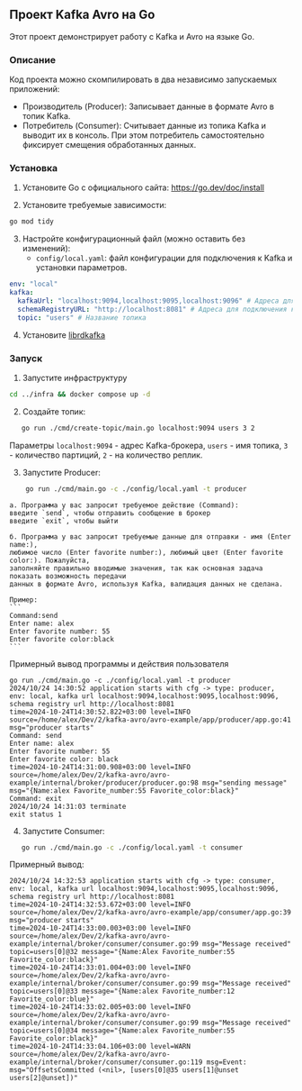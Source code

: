 ## Проект Kafka Avro на Go

Этот проект демонстрирует работу с Kafka и Avro на языке Go.

### Описание

Код проекта можно скомпилировать в два независимо запускаемых приложений:

* Производитель (Producer): Записывает данные в формате Avro в топик Kafka.
* Потребитель (Consumer): Считывает данные из топика Kafka и выводит их в консоль. При этом потребитель самостоятельно фиксирует смещения обработанных данных.

### Установка

1. Установите Go с официального сайта: https://go.dev/doc/install

2. Установите требуемые зависимости:
```bash
go mod tidy
```

3. Настройте конфигурационный файл (можно оставить без изменений):
    * `config/local.yaml`: файл конфигурации для подключения к Kafka и установки параметров.

```yaml
env: "local" 
kafka:
  kafkaUrl: "localhost:9094,localhost:9095,localhost:9096" # Адреса для подключения к брокерам кластера
  schemaRegistryURL: "http://localhost:8081" # Адреса для подключения к брокерам   schema Registry
  topic: "users" # Название топика 
```

4. Установите [librdkafka](https://github.com/confluentinc/librdkafka#installation)

### Запуск
1. Запустите инфраструктуру
```bash
cd ../infra && docker compose up -d
```

2. Создайте топик:
```bash
   go run ./cmd/create-topic/main.go localhost:9094 users 3 2
```
Параметры `localhost:9094` - адрес Kafka-брокера, `users` - имя топика, `3` - количество партиций, `2` - на количество реплик.

3. Запустите Producer:
```bash
    go run ./cmd/main.go -c ./config/local.yaml -t producer
```
    а. Программа у вас запросит требуемое действие (Command):   
    введите `send`, чтобы отправить сообщение в брокер
    введите `exit`, чтобы выйти

    б. Программа у вас запросит требуемые данные для отправки - имя (Enter name:), 
    любимое число (Enter favorite number:), любимый цвет (Enter favorite color:). Пожалуйста,
    заполняйте правильно вводимые значения, так как основная задача показать возможность передачи
    данных в формате Avro, используя Kafka, валидация данных не сделана. 
    
    Пример:
    ```
    Command:send
    Enter name: alex
    Enter favorite number: 55
    Enter favorite color:black
    ```

   Примерный вывод программы и действия пользователя 
   ```
   go run ./cmd/main.go -c ./config/local.yaml -t producer
   2024/10/24 14:30:52 application starts with cfg -> type: producer, env: local, kafka url localhost:9094,localhost:9095,localhost:9096, schema registry url http://localhost:8081 
   time=2024-10-24T14:30:52.822+03:00 level=INFO source=/home/alex/Dev/2/kafka-avro/avro-example/app/producer/app.go:41 msg="producer starts"
   Command: send
   Enter name: alex
   Enter favorite number: 55
   Enter favorite color: black
   time=2024-10-24T14:31:00.908+03:00 level=INFO source=/home/alex/Dev/2/kafka-avro/avro-example/internal/broker/producer/producer.go:98 msg="sending message" msg="{Name:alex Favorite_number:55 Favorite_color:black}"
   Command: exit
   2024/10/24 14:31:03 terminate
   exit status 1
   ```

4. Запустите Consumer:
```bash
   go run ./cmd/main.go -c ./config/local.yaml -t consumer
```

   Примерный вывод:
   ```
   2024/10/24 14:32:53 application starts with cfg -> type: consumer, env: local, kafka url localhost:9094,localhost:9095,localhost:9096, schema registry url http://localhost:8081 
   time=2024-10-24T14:32:53.672+03:00 level=INFO source=/home/alex/Dev/2/kafka-avro/avro-example/app/consumer/app.go:39 msg="producer starts"
   time=2024-10-24T14:33:00.003+03:00 level=INFO source=/home/alex/Dev/2/kafka-avro/avro-example/internal/broker/consumer/consumer.go:99 msg="Message received" topic=users[0]@32 message="{Name:Alex Favorite_number:55 Favorite_color:black}"
   time=2024-10-24T14:33:01.004+03:00 level=INFO source=/home/alex/Dev/2/kafka-avro/avro-example/internal/broker/consumer/consumer.go:99 msg="Message received" topic=users[0]@33 message="{Name:alex Favorite_number:12 Favorite_color:blue}"
   time=2024-10-24T14:33:02.005+03:00 level=INFO source=/home/alex/Dev/2/kafka-avro/avro-example/internal/broker/consumer/consumer.go:99 msg="Message received" topic=users[0]@34 message="{Name:alex Favorite_number:55 Favorite_color:black}"
   time=2024-10-24T14:33:04.106+03:00 level=WARN source=/home/alex/Dev/2/kafka-avro/avro-example/internal/broker/consumer/consumer.go:119 msg=Event: msg="OffsetsCommitted (<nil>, [users[0]@35 users[1]@unset users[2]@unset])"
   ```